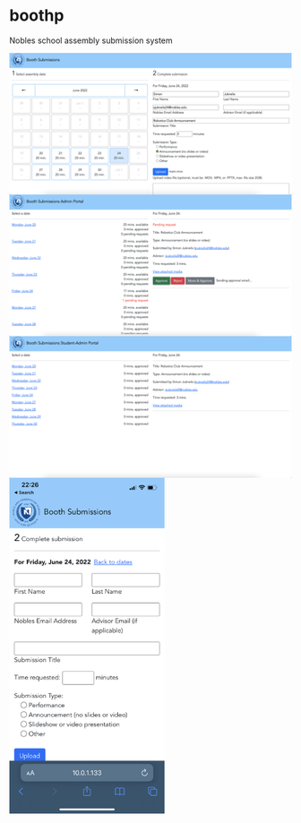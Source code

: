 # boothp
Nobles school assembly submission system

<img src="screenshots/main.png" width="600" align="center" />
<img src="screenshots/admin.png" width="600" align="center" />
<img src="screenshots/student.png" width="600" align="center" />
<img src="screenshots/mobile.png" height="600" align="center" />
